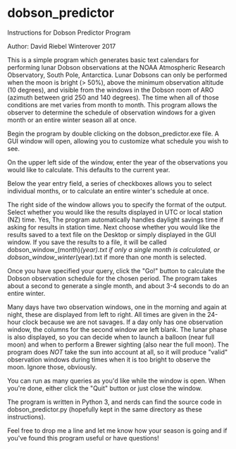 # dobson_predictor
Instructions for Dobson Predictor Program

Author: David Riebel Winterover 2017

This is a simple program which generates basic text calendars for performing lunar Dobson observations at the NOAA Atmospheric Research Observatory, South Pole, Antarctica.  Lunar Dobsons can only be performed when the moon is bright (> 50%), above the minimum observation altitude (10 degrees), and visible from the windows in the Dobson room of ARO (azimuth between grid 250 and 140 degrees).  The time when all of those conditions are met varies from month to month.  This program allows the observer to determine the schedule of observation windows for a given month or an entire winter season all at once.

Begin the program by double clicking on the dobson_predictor.exe file.  A GUI window will open, allowing you to customize what schedule you wish to see.

On the upper left side of the window, enter the year of the observations you would like to calculate.  This defaults to the current year.

Below the year entry field, a series of checkboxes allows you to select individual months, or to calculate an entire winter's schedule at once.

The right side of the window allows you to specify the format of the output.  Select whether you would like the results displayed in UTC or local station (NZ) time.  Yes, The program automatically handles daylight savings time if asking for results in station time.  Next choose whether you would like the results saved to a text file on the Desktop or simply displayed in the GUI window.  If you save the results to a file, it  will be called dobson_window_(month)_(year).txt if only a single month is calculated, or dobson_window_winter_(year).txt if more than one month is selected.

Once you have specified your query, click the "Go!" button to calculate the Dobson observation schedule for the chosen period.  The program takes about a second to generate a single month, and about 3-4 seconds to do an entire winter.

Many days have two observation windows, one in the morning and again at night, these are displayed from left to right.  All times are given in the 24-hour clock because we are not savages.  If a day only has one observation window, the columns for the second window are left blank.  The lunar phase is also displayed, so you can decide when to launch a balloon (near full moon) and when to perform a Brewer sighting (also near the full moon).  The program does *NOT* take the sun into account at all, so it will produce "valid" observation windows during times when it is too bright to observe the moon.  Ignore those, obviously.

You can run as many queries as you'd like while the window is open.  When you're done, either click the "Quit" button or just close the window.

The program is written in Python 3, and nerds can find the source code in dobson_predictor.py (hopefully kept in the same directory as these instructions).

Feel free to drop me a line and let me know how your season is going and if you've found this program useful or have questions!
